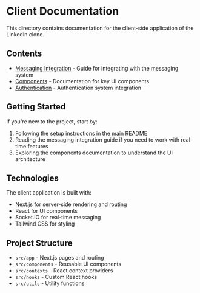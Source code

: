 # Client Documentation

This directory contains documentation for the client-side application of the LinkedIn clone.

## Contents

- [Messaging Integration](./messaging.md) - Guide for integrating with the messaging system
- [Components](./components.md) - Documentation for key UI components
- [Authentication](./auth.md) - Authentication system integration

## Getting Started

If you're new to the project, start by:

1. Following the setup instructions in the main README
2. Reading the messaging integration guide if you need to work with real-time features
3. Exploring the components documentation to understand the UI architecture

## Technologies

The client application is built with:

- Next.js for server-side rendering and routing
- React for UI components
- Socket.IO for real-time messaging
- Tailwind CSS for styling

## Project Structure

- `src/app` - Next.js pages and routing
- `src/components` - Reusable UI components
- `src/contexts` - React context providers
- `src/hooks` - Custom React hooks
- `src/utils` - Utility functions 